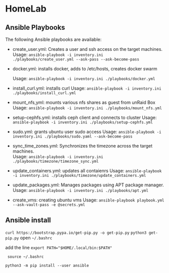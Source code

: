 # HomeLab
## Ansible Playbooks

The following Ansible playbooks are available:

- create_user.yml: Creates a user and ssh access on the target machines.  
  Usage: `ansible-playbook -i inventory.ini ./playbooks/create_user.yml --ask-pass --ask-become-pass`  
- docker.yml: installs docker, adds to /etc/hosts, creates docker swarm

  Usage: `ansible-playbook -i inventory.ini ./playbooks/docker.yml` 
- install_curl.yml: installs curl
  Usage: `ansible-playbook -i inventory.ini ./playbooks/install_curl.yml` 

- mount_nfs,yml: mounts various nfs shares as guest from unRaid Box
  Usage: `ansible-playbook -i inventory.ini ./playbooks/mount_nfs.yml` 

- setup-cephfs.yml: installs ceph client and connects to cluster
  Usage: `ansible-playbook -i inventory.ini ./playbooks/setup-cephfs.yml` 

- sudo.yml: grants ubuntu user sudo access
  Usage: `ansible-playbook -i inventory.ini ./playbooks/sudo.yaml --ask-become-pass` 

- sync_time_zones.yml: Synchronizes the timezone across the target machines.  
  Usage: `ansible-playbook -i inventory.ini ./playbooks/timezone/timezone_sync.yml`

- update_containers.yml: updates all contaienrs
  Usage: `ansible-playbook -i inventory.ini ./playbooks/timezone/update_containers.yml`

- update_packages.yml: Manages packages using APT package manager.  
  Usage: `ansible-playbook -i inventory.ini ./playbooks/apt.yml`  

- create_vms: creating ubuntu vms
  Usage: `ansible-playbook playbook.yml --ask-vault-pass -e @secrets.yml`
## Ansible install
`curl https://bootstrap.pypa.io/get-pip.py -o get-pip.py`
`python3 get-pip.py`
open `~/.bashrc`

add the line `export PATH="$HOME/.local/bin:$PATH"`

` source ~/.bashrc`

`python3 -m pip install --user ansible`
